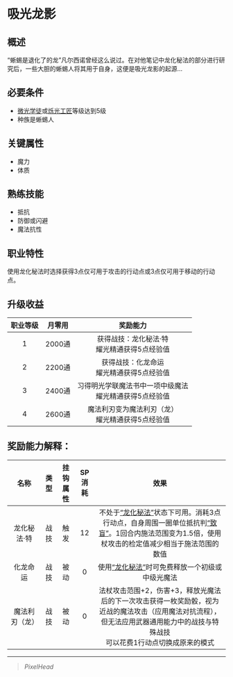# 吸光龙影

## 概述

“蜥蜴是退化了的龙”凡尔西诺曾经这么说过。在对他笔记中龙化秘法的部分进行研究后，一些大胆的蜥蜴人将其用于自身，这便是吸光龙影的起源…

## 必要条件

* <a href="../lightApprentice" target="_blank">微光学徒</a>或<a href="../lightArtisan" target="_blank">烁光工匠</a>等级达到5级
* 种族是蜥蜴人

## 关键属性

* 魔力
* 体质

## 熟练技能

* 抵抗
* 防御或闪避
* 魔法抗性
  
## 职业特性

使用龙化秘法时选择获得3点仅可用于攻击的行动点或3点仅可用于移动的行动点。

## 升级收益

职业等级|月零用|奖励能力
:--:|:--:|:--:
1|2000通|获得战技：龙化秘法·特<br>耀光精通获得5点经验值
2|2200通|获得战技：化龙命运<br>耀光精通获得5点经验值
3|2400通|习得明光学联魔法书中一项中级魔法<br>耀光精通获得5点经验值
4|2600通|魔法利刃变为魔法利刃（龙）<br>耀光精通获得5点经验值

## 奖励能力解释：

名称|类型|挂钩属性|SP消耗|效果
:--:|:--:|:--:|:--:|:--:
龙化秘法·特|战技|触发|12|不处于<a href="../../../../status/normal/#龙化秘法" target="_blank">“龙化秘法”</a>状态下可用。消耗3点行动点，自身周围一圈单位抵抗判<a href="../../../../status/normal/#致盲" target="_blank">“致盲”</a>。1回合内施法范围变为1.5倍，使用杖攻击的检定值减少相当于施法范围的数值
化龙命运|战技|被动|0|使用<a href="../../../../status/normal/#龙化秘法" target="_blank">“龙化秘法”</a>时可免费释放一个初级或中级光魔法
魔法利刃（龙）|战技|被动|0|法杖攻击范围+2，伤害+3，释放光魔法后的下一次攻击获得一枚奖励骰，视为近战的魔法攻击（应用魔法对抗流程），但无法应用武器通用能力中的战技与特殊战技<br>可以花费1行动点切换成原来的模式

---

> *PixelHead*